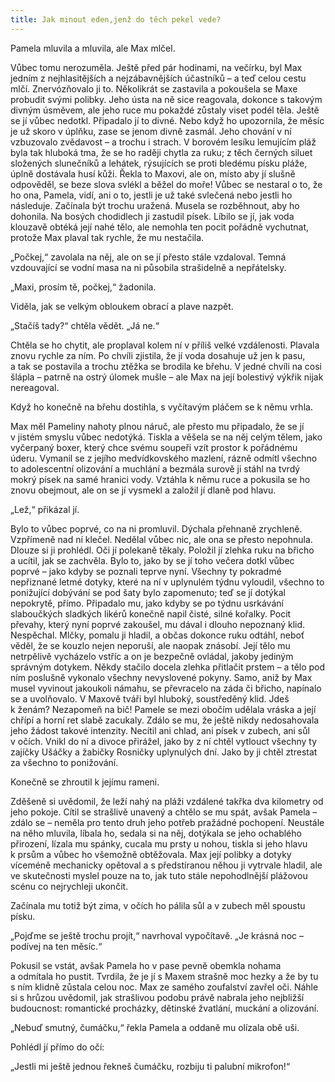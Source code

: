 ```yaml
---
title: Jak minout eden,jenž do těch pekel vede?
---
```


Pamela mluvila a mluvila, ale Max mlčel.

Vůbec tomu nerozuměla. Ještě před pár hodinami, na večírku, byl Max jedním z nejhlasitějších a nejzábavnějších účastníků – a teď celou cestu mlčí. Znervózňovalo ji to. Několikrát se zastavila a pokoušela se Maxe probudit svými polibky. Jeho ústa na ně sice reagovala, dokonce s takovým divným úsměvem, ale jeho ruce mu pokaždé zůstaly viset podél těla. Ještě se jí vůbec nedotkl. Připadalo jí to divné. Nebo když ho upozornila, že měsíc je už skoro v úplňku, zase se jenom divně zasmál. Jeho chování v ní vzbuzovalo zvědavost – a trochu i strach. V borovém lesíku lemujícím pláž byla tak hluboká tma, že se ho raději chytla za ruku; z těch černých siluet složených slunečníků a lehátek, rýsujících se proti bledému písku pláže, úplně dostávala husí kůži. Řekla to Maxovi, ale on, místo aby jí slušně odpověděl, se beze slova svlékl a běžel do moře! Vůbec se nestaral o to, že ho ona, Pamela, vidí, ani o to, jestli je už také svlečená nebo jestli ho následuje. Začínala být trochu uražená. Musela se rozběhnout, aby ho dohonila. Na bosých chodidlech ji zastudil písek. Líbilo se jí, jak voda klouzavě obtéká její nahé tělo, ale nemohla ten pocit pořádně vychutnat, protože Max plaval tak rychle, že mu nestačila.

„Počkej,“ zavolala na něj, ale on se jí přesto stále vzdaloval. Temná vzdouvající se vodní masa na ni působila strašidelně a nepřátelsky.

„Maxi, prosím tě, počkej,“ žadonila.

Viděla, jak se velkým obloukem obrací a plave nazpět.

„Stačíš tady?“ chtěla vědět. „Já ne.“

Chtěla se ho chytit, ale proplaval kolem ní v příliš velké vzdálenosti. Plavala znovu rychle za ním. Po chvíli zjistila, že jí voda dosahuje už jen k pasu, a tak se postavila a trochu ztěžka se brodila ke břehu. V jedné chvíli na cosi šlápla – patrně na ostrý úlomek mušle – ale Max na její bolestivý výkřik nijak nereagoval.

Když ho konečně na břehu dostihla, s vyčítavým pláčem se k němu vrhla.

Max měl Pameliny nahoty plnou náruč, ale přesto mu připadalo, že se jí v jistém smyslu vůbec nedotýká. Tiskla a věšela se na něj celým tělem, jako vyčerpaný boxer, který chce svému soupeři vzít prostor k pořádnému úderu. Vymanil se z jejího medvídkovského mazlení, rázně odmítl všechno to adolescentní olizování a muchlání a bezmála surově ji stáhl na tvrdý mokrý písek na samé hranici vody. Vztáhla k němu ruce a pokusila se ho znovu obejmout, ale on se jí vysmekl a založil jí dlaně pod hlavu.

„Lež,“ přikázal jí.

Bylo to vůbec poprvé, co na ni promluvil. Dýchala přehnaně zrychleně. Vzpřímeně nad ní klečel. Nedělal vůbec nic, ale ona se přesto nepohnula. Dlouze si ji prohlédl. Oči jí polekaně těkaly. Položil jí zlehka ruku na břicho a ucítil, jak se zachvěla. Bylo to, jako by se jí toho večera dotkl vůbec poprvé – jako kdyby se poznali teprve nyní. Všechny ty pokradmé nepřiznané letmé dotyky, které na ní v uplynulém týdnu vyloudil, všechno to ponižující dobývání se pod šaty bylo zapomenuto; teď se jí dotýkal nepokrytě, přímo. Připadalo mu, jako kdyby se po týdnu usrkávání slaboučkých sladkých likérů konečně napil čisté, silné kořalky. Pocit převahy, který nyní poprvé zakoušel, mu dával i dlouho nepoznaný klid. Nespěchal. Mlčky, pomalu ji hladil, a občas dokonce ruku odtáhl, neboť věděl, že se kouzlo nejen neporuší, ale naopak znásobí. Její tělo mu netrpělivě vycházelo vstříc a on je bezpečně ovládal, jakoby jediným správným dotykem. Někdy stačilo docela zlehka přitlačit prstem – a tělo pod ním poslušně vykonalo všechny nevyslovené pokyny. Samo, aniž by Max musel vyvinout jakoukoli námahu, se převracelo na záda či břicho, napínalo se a uvolňovalo. V Maxově tváři byl hluboký, soustředěný klid. Jdeš k ženám? Nezapomeň na bič! Pamele se mezi obočím udělala vráska a její chřípí a horní ret slabě zacukaly. Zdálo se mu, že ještě nikdy nedosahovala jeho žádost takové intenzity. Necítil ani chlad, ani písek v zubech, ani sůl v očích. Vnikl do ní a divoce přirážel, jako by z ní chtěl vytlouct všechny ty zajíčky Ušáčky a žabičky Rosničky uplynulých dní. Jako by ji chtěl ztrestat za všechno to ponižování.

Konečně se zhroutil k jejímu rameni.

Zděšeně si uvědomil, že leží nahý na pláži vzdálené takřka dva kilometry od jeho pokoje. Cítil se strašlivě unavený a chtělo se mu spát, avšak Pamela – zdálo se – neměla pro tento druh jeho potřeb pražádné pochopení. Neustále na něho mluvila, líbala ho, sedala si na něj, dotýkala se jeho ochablého přirození, lízala mu spánky, cucala mu prsty u nohou, tiskla si jeho hlavu k prsům a vůbec ho všemožně obtěžovala. Max její polibky a dotyky víceméně mechanicky opětoval a s předstíranou něhou ji vytrvale hladil, ale ve skutečnosti myslel pouze na to, jak tuto stále nepohodlnější plážovou scénu co nejrychleji ukončit.

Začínala mu totiž být zima, v očích ho pálila sůl a v zubech měl spoustu písku.

„Pojďme se ještě trochu projít,“ navrhoval vypočítavě. „Je krásná noc – podívej na ten měsíc.“

Pokusil se vstát, avšak Pamela ho v pase pevně obemkla nohama a odmítala ho pustit. Tvrdila, že je jí s Maxem strašně moc hezky a že by tu s ním klidně zůstala celou noc. Max ze samého zoufalství zavřel oči. Náhle si s hrůzou uvědomil, jak strašlivou podobu právě nabrala jeho nejbližší budoucnost: romantické procházky, dětinské žvatlání, muckání a olizování.

„Nebuď smutný, čumáčku,“ řekla Pamela a oddaně mu olízala obě uši.

Pohlédl jí přímo do očí:

„Jestli mi ještě jednou řekneš čumáčku, rozbiju ti palubní mikrofon!“
